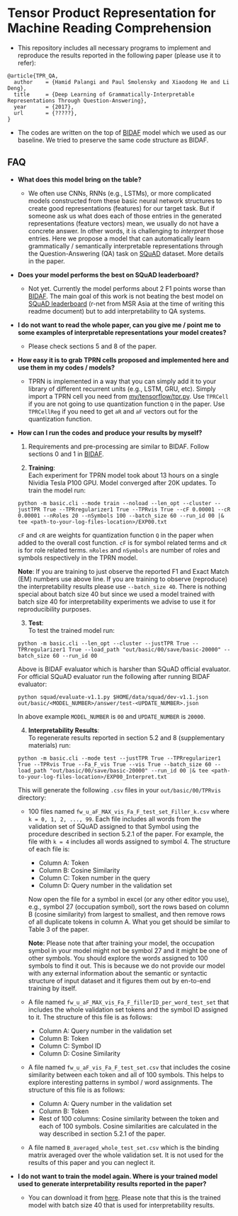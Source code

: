 # Tensor Product Representation for Machine Reading Comprehension
- This repository includes all necessary programs to implement and reproduce the results reported in the following paper (please use it to refer):
```
@article{TPR_QA,
  author    = {Hamid Palangi and Paul Smolensky and Xiaodong He and Li Deng},
  title     = {Deep Learning of Grammatically-Interpretable Representations Through Question-Answering},
  year      = {2017},
  url       = {?????},
}
```
- The codes are written on the top of [BIDAF](https://github.com/allenai/bi-att-flow) model which we used as our baseline. We tried to preserve the same code structure as BIDAF.

## FAQ
- **What does this model bring on the table?**
  - We often use CNNs, RNNs (e.g., LSTMs), or more complicated models constructed from these basic neural network structures to create good representations (features) for our target task. But if someone ask us what does each of those entries in the generated representations (feature vectors) mean, we usually do not have a concrete answer. In other words, it is challenging to *interpret* those entries. Here we propose a model that can automatically learn grammatically / semantically interpretable representations through the Question-Answering (QA) task on [SQuAD](https://rajpurkar.github.io/SQuAD-explorer/) dataset. More details in the paper. 

- **Does your model performs the best on SQuAD leaderboard?**
  - Not yet. Currently the model performs about 2 F1 points worse than [BIDAF](https://github.com/allenai/bi-att-flow). The main goal of this work is not beating the best model on [SQuAD leaderboard](https://rajpurkar.github.io/SQuAD-explorer/) (r-net from MSR Asia at the time of writing this readme document) but to add interpretability to QA systems.

- **I do not want to read the whole paper, can you give me / point me to some examples of interpretable representations your model creates?**
  - Please check sections 5 and 8 of the paper.
  
- **How easy it is to grab TPRN cells proposed and implemented here and use them in my codes / models?**
  - TPRN is implemented in a way that you can simply add it to your library of different recurrent units (e.g., LSTM, GRU, etc). Simply import a TPRN cell you need from [my/tensorflow/tpr.py](my/tensorflow/tpr.py). Use `TPRCell` if you are not going to use quantization function `Q` in the paper. Use `TPRCellReg` if you need to get `aR` and `aF` vectors out for the quantization function. 

- **How can I run the codes and produce your results by myself?**
  1. Requirements and pre-processing are similar to BIDAF. Follow sections 0 and 1 in [BIDAF](https://github.com/allenai/bi-att-flow). 
  
  2. **Training**:  
  Each experiment for TPRN model took about 13 hours on a single Nividia Tesla P100 GPU. Model converged after 20K updates. To train the model run:
  ```
  python -m basic.cli --mode train --noload --len_opt --cluster --justTPR True --TPRregularizer1 True --TPRvis True --cF 0.00001 --cR 0.00001 --nRoles 20 --nSymbols 100 --batch_size 60 --run_id 00 |& tee <path-to-your-log-files-location>/EXP00.txt
  ```
  `cF` and `cR` are weights for quantization function `Q` in the paper when added to the overall cost function. `cF` is for symbol related terms and `cR` is for role related terms. `nRoles` and `nSymbols` are number of roles and symbols respectively in the TPRN model.
  
    **Note**: If you are training to just observe the reported F1 and Exact Match (EM) numbers use above line. If you are training to observe (reproduce) the interpretability results please use `--batch_size 40`. There is nothing special about batch size 40 but since we used a model trained with batch size 40 for interpretability experiments we advise to use it for reproducibility purposes.
  
  3. **Test**:  
  To test the trained model run:
  ```
  python -m basic.cli --len_opt --cluster --justTPR True --TPRregularizer1 True --load_path "out/basic/00/save/basic-20000" --batch_size 60 --run_id 00
  ```
  Above is BIDAF evaluator which is harsher than SQuAD official evaluator. For official SQuAD evaluator run the following after running BIDAF evaluator:
  ```
  python squad/evaluate-v1.1.py $HOME/data/squad/dev-v1.1.json out/basic/<MODEL_NUMBER>/answer/test-<UPDATE_NUMBER>.json
  ```
  In above example `MODEL_NUMBER` is `00` and `UPDATE_NUMBER` is `20000`.
  
  4. **Interpretability Results**:  
  To regenerate results reported in section 5.2 and 8 (supplementary materials) run:
  ```
  python -m basic.cli --mode test --justTPR True --TPRregularizer1 True --TPRvis True --Fa_F_vis True --vis True --batch_size 60 --load_path "out/basic/00/save/basic-20000" --run_id 00 |& tee <path-to-your-log-files-location>/EXP00_Interpret.txt
  ```
  This will generate the following `.csv` files in your `out/basic/00/TPRvis` directory: 
    - 100 files named `fw_u_aF_MAX_vis_Fa_F_test_set_Filler_k.csv` where `k = 0, 1, 2, ..., 99`. Each file includes all words from the validation set of SQuAD assigned to that Symbol using the procedure described in section 5.2.1 of the paper. For example, the file with `k = 4` includes all words assigned to symbol 4. The structure of each file is: 
      - Column A: Token
      - Column B: Cosine Similarity
      - Column C: Token number in the query
      - Column D: Query number in the validation set

      Now open the file for a symbol in excel (or any other editor you use), e.g., symbol 27 (occupation symbol), sort the rows based on column B (cosine similarity) from largest to smallest, and then remove rows of all duplicate tokens in column A. What you get should be similar to Table 3 of the paper.  

      **Note**: Please note that after training your model, the occupation symbol in your model might not be symbol 27 and it might be one of other symbols. You should explore the words assigned to 100 symbols to find it out. This is because we do not provide our model with any external information about the semantic or syntactic structure of input dataset and it figures them out by en-to-end training by itself.

   - A file named `fw_u_aF_MAX_vis_Fa_F_fillerID_per_word_test_set` that includes the whole validation set tokens and the symbol ID assigned to it. The structure of this file is as follows:
      - Column A: Query number in the validation set
      - Column B: Token
      - Column C: Symbol ID
      - Column D: Cosine Similarity
      
  - A file named `fw_u_aF_vis_Fa_F_test_set.csv` that includes the cosine similarity between each token and all of 100 symbols. This helps to explore interesting patterns in symbol / word assignments. The structure of this file is as follows:
      - Column A: Query number in the validation set
      - Column B: Token
      - Rest of 100 columns: Cosine similarity between the token and each of 100 symbols. Cosine similarities are calculated in the way described in section 5.2.1 of the paper.
      
  - A file named `B_averaged_whole_test_set.csv` which is the binding matrix averaged over the whole validation set. It is not used for the results of this paper and you can neglect it. 
      
- **I do not want to train the model again. Where is your trained model used to generate interpretability results reported in the paper?**
  - You can download it from [here](https://www.dropbox.com/s/a4j5ob40spgptr8/29.zip?dl=0). Please note that this is the trained model with batch size 40 that is used for interpretability results. 
